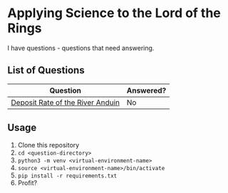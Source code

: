 # Applying Science to the Lord of the Rings

I have questions - questions that need answering.

## List of Questions
| Question | Answered? |
|---|---|
| [Deposit Rate of the River Anduin](/the-one-ring/river-anduin) | No |

## Usage
1. Clone this repository
2. `cd <question-directory>`
3. `python3 -m venv <virtual-environment-name>`
4. `source <virtual-environment-name>/bin/activate`
4. `pip install -r requirements.txt`
5. Profit?

